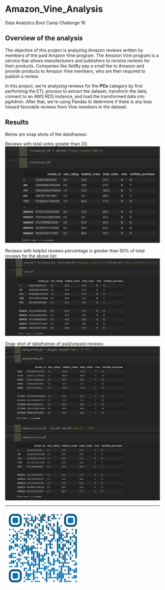 # Amazon_Vine_Analysis
Data Analytics Boot Camp Challenge 16

## Overview of the analysis

The objective of this project is analyzing Amazon reviews written by members of the paid Amazon Vine program. The Amazon Vine program is a service that allows manufacturers and publishers to receive reviews for their products. Companies like SellBy pay a small fee to Amazon and provide products to Amazon Vine members, who are then required to publish a review.

In this project, we're analyzing reviews for the ***PCs*** category by first performing the ETL process to extract the dataset, transform the data, connect to an AWS RDS instance, and load the transformed data into pgAdmin. After that, we're using Pandas to determine if there is any bias toward favorable reviews from Vine members in the dataset.

## Results

Below are snap shots of the dataframes:

Reviews with total votes greater than 20:
![Votes Greater Than 20](./Resources/DF_votesGreaterThan20.png)

Reviews with helpful reviews percentage is greater than 50% of total reviews for the above list:
![Helpful Reviews % Greater Than 50%](./Resources/DF_helpfulVotesPercentGreater50Precent.png)

Snap shot of dataframes of paid/unpaid reviews:
![Paid/Unpaid Reviews](./Resources/DF_paidAndUnpaidReviews.png)


---

![Saeed Al-Yacoubi](./Resources/qr-code.png)